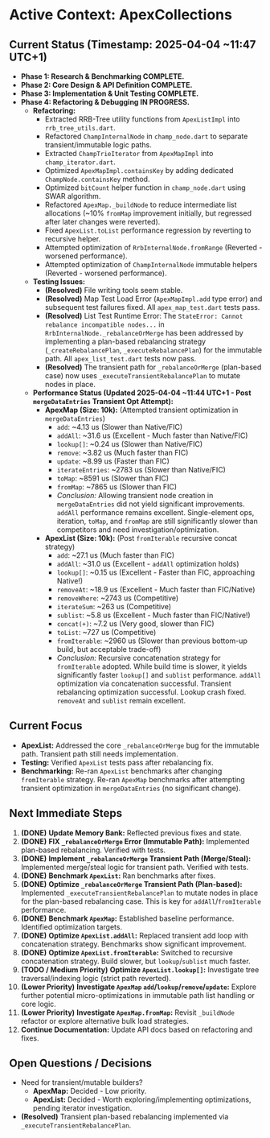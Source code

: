 # Active Context: ApexCollections

## Current Status (Timestamp: 2025-04-04 ~11:47 UTC+1)

-   **Phase 1: Research & Benchmarking COMPLETE.**
-   **Phase 2: Core Design & API Definition COMPLETE.**
-   **Phase 3: Implementation & Unit Testing COMPLETE.**
-   **Phase 4: Refactoring & Debugging IN PROGRESS.**
    -   **Refactoring:**
        -   Extracted RRB-Tree utility functions from `ApexListImpl` into `rrb_tree_utils.dart`.
        -   Refactored `ChampInternalNode` in `champ_node.dart` to separate transient/immutable logic paths.
        -   Extracted `ChampTrieIterator` from `ApexMapImpl` into `champ_iterator.dart`.
        -   Optimized `ApexMapImpl.containsKey` by adding dedicated `ChampNode.containsKey` method.
        -   Optimized `bitCount` helper function in `champ_node.dart` using SWAR algorithm.
        -   Refactored `ApexMap._buildNode` to reduce intermediate list allocations (~10% `fromMap` improvement initially, but regressed after later changes were reverted).
        -   Fixed `ApexList.toList` performance regression by reverting to recursive helper.
        -   Attempted optimization of `RrbInternalNode.fromRange` (Reverted - worsened performance).
        -   Attempted optimization of `ChampInternalNode` immutable helpers (Reverted - worsened performance).
    -   **Testing Issues:**
        -   **(Resolved)** File writing tools seem stable.
        -   **(Resolved)** Map Test Load Error (`ApexMapImpl.add` type error) and subsequent test failures fixed. All `apex_map_test.dart` tests pass.
        -   **(Resolved)** List Test Runtime Error: The `StateError: Cannot rebalance incompatible nodes...` in `RrbInternalNode._rebalanceOrMerge` has been addressed by implementing a plan-based rebalancing strategy (`_createRebalancePlan`, `_executeRebalancePlan`) for the immutable path. All `apex_list_test.dart` tests now pass.
        -   **(Resolved)** The transient path for `_rebalanceOrMerge` (plan-based case) now uses `_executeTransientRebalancePlan` to mutate nodes in place.
    -   **Performance Status (Updated 2025-04-04 ~11:44 UTC+1 - Post `mergeDataEntries` Transient Opt Attempt):**
        -   **ApexMap (Size: 10k):** (Attempted transient optimization in `mergeDataEntries`)
            -   `add`: ~4.13 us (Slower than Native/FIC)
            -   `addAll`: ~31.6 us (Excellent - Much faster than Native/FIC)
            -   `lookup[]`: ~0.24 us (Slower than Native/FIC)
            -   `remove`: ~3.82 us (Much faster than FIC)
            -   `update`: ~8.99 us (Faster than FIC)
            -   `iterateEntries`: ~2783 us (Slower than Native/FIC)
            -   `toMap`: ~8591 us (Slower than FIC)
            -   `fromMap`: ~7865 us (Slower than FIC)
            -   *Conclusion:* Allowing transient node creation in `mergeDataEntries` did not yield significant improvements. `addAll` performance remains excellent. Single-element ops, iteration, `toMap`, and `fromMap` are still significantly slower than competitors and need investigation/optimization.
        -   **ApexList (Size: 10k):** (Post `fromIterable` recursive concat strategy)
            -   `add`: ~27.1 us (Much faster than FIC)
            -   `addAll`: ~31.0 us (Excellent - `addAll` optimization holds)
            -   `lookup[]`: ~0.15 us (Excellent - Faster than FIC, approaching Native!)
            -   `removeAt`: ~18.9 us (Excellent - Much faster than FIC/Native)
            -   `removeWhere`: ~2743 us (Competitive)
            -   `iterateSum`: ~263 us (Competitive)
            -   `sublist`: ~5.8 us (Excellent - Much faster than FIC/Native!)
            -   `concat(+)`: ~7.2 us (Very good, slower than FIC)
            -   `toList`: ~727 us (Competitive)
            -   `fromIterable`: ~2960 us (Slower than previous bottom-up build, but acceptable trade-off)
            -   *Conclusion:* Recursive concatenation strategy for `fromIterable` adopted. While build time is slower, it yields significantly faster `lookup[]` and `sublist` performance. `addAll` optimization via concatenation successful. Transient rebalancing optimization successful. Lookup crash fixed. `removeAt` and `sublist` remain excellent.

## Current Focus

-   **ApexList:** Addressed the core `_rebalanceOrMerge` bug for the immutable path. Transient path still needs implementation.
-   **Testing:** Verified `ApexList` tests pass after rebalancing fix.
-   **Benchmarking:** Re-ran `ApexList` benchmarks after changing `fromIterable` strategy. Re-ran `ApexMap` benchmarks after attempting transient optimization in `mergeDataEntries` (no significant change).

## Next Immediate Steps

1.  **(DONE)** **Update Memory Bank:** Reflected previous fixes and state.
2.  **(DONE)** **FIX `_rebalanceOrMerge` Error (Immutable Path):** Implemented plan-based rebalancing. Verified with tests.
3.  **(DONE)** **Implement `_rebalanceOrMerge` Transient Path (Merge/Steal):** Implemented merge/steal logic for transient path. Verified with tests.
4.  **(DONE)** **Benchmark `ApexList`:** Ran benchmarks after fixes.
5.  **(DONE)** **Optimize `_rebalanceOrMerge` Transient Path (Plan-based):** Implemented `_executeTransientRebalancePlan` to mutate nodes in place for the plan-based rebalancing case. This is key for `addAll`/`fromIterable` performance.
6.  **(DONE)** **Benchmark `ApexMap`:** Established baseline performance. Identified optimization targets.
7.  **(DONE)** **Optimize `ApexList.addAll`:** Replaced transient add loop with concatenation strategy. Benchmarks show significant improvement.
8.  **(DONE)** **Optimize `ApexList.fromIterable`:** Switched to recursive concatenation strategy. Build slower, but `lookup`/`sublist` much faster.
9.  **(TODO / Medium Priority)** **Optimize `ApexList.lookup[]`:** Investigate tree traversal/indexing logic (strict path reverted).
10. **(Lower Priority)** **Investigate `ApexMap` `add`/`lookup`/`remove`/`update`:** Explore further potential micro-optimizations in immutable path list handling or core logic.
11. **(Lower Priority)** **Investigate `ApexMap.fromMap`:** Revisit `_buildNode` refactor or explore alternative bulk load strategies.
12. **Continue Documentation:** Update API docs based on refactoring and fixes.

## Open Questions / Decisions

-   Need for transient/mutable builders?
    -   **ApexMap:** Decided - Low priority.
    -   **ApexList:** Decided - Worth exploring/implementing optimizations, pending iterator investigation.
-   **(Resolved)** Transient plan-based rebalancing implemented via `_executeTransientRebalancePlan`.